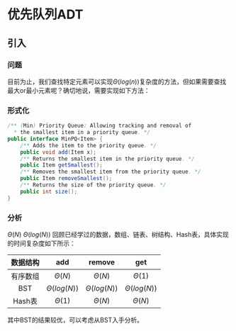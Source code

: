 # 优先队列ADT

## 引入

### 问题

目前为止，我们查找特定元素可以实现$\Theta(log(n))$复杂度的方法，但如果需要查找最大or最小元素呢？确切地说，需要实现如下方法：

### 形式化

```java
/** (Min) Priority Queue: Allowing tracking and removal of 
  * the smallest item in a priority queue. */
public interface MinPQ<Item> {
    /** Adds the item to the priority queue. */
    public void add(Item x);
    /** Returns the smallest item in the priority queue. */
    public Item getSmallest();
    /** Removes the smallest item from the priority queue. */
    public Item removeSmallest();
    /** Returns the size of the priority queue. */
    public int size();
}
```

### 分析

$\Theta(N)$
$\Theta(log(N))$
回顾已经学过的数据，数组、链表、树结构、Hash表，具体实现的时间复杂度如下所示：

| 数据结构 |       add        |      remove      |       get        |
| :------: | :--------------: | :--------------: | :--------------: |
| 有序数组 |   $\Theta(N)$    |   $\Theta(N)$    |   $\Theta(1)$    |
|   BST    | $\Theta(log(N))$ | $\Theta(log(N))$ | $\Theta(log(N))$ |
|  Hash表  |   $\Theta(1)$    |   $\Theta(N)$    |   $\Theta(N)$    |

其中BST的结果较优，可以考虑从BST入手分析。

